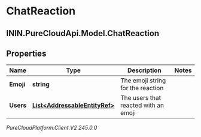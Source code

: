 # ChatReaction

## ININ.PureCloudApi.Model.ChatReaction

## Properties

|Name | Type | Description | Notes|
|------------ | ------------- | ------------- | -------------|
| **Emoji** | **string** | The emoji string for the reaction | |
| **Users** | [**List&lt;AddressableEntityRef&gt;**](AddressableEntityRef) | The users that reacted with an emoji | |



_PureCloudPlatform.Client.V2 245.0.0_
